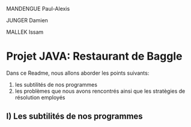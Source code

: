 <p>MANDENGUE Paul-Alexis</p>
<p>JUNGER Damien</p>
<p>MALLEK Issam</p>




# Projet JAVA: Restaurant de Baggle




<p>Dans ce Readme, nous allons aborder les points suivants: </p>
<ol>
  <li> les subtilités de nos programmes </li>
  <li> les problèmes que nous avons rencontrés ainsi que les stratègies de résolution employés </li>
</ol>
 
 
 
## I) Les subtilités de nos programmes
